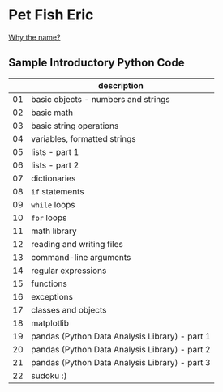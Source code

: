 # Pet Fish Eric

[Why the name?](http://montypython.50webs.com/scripts/Series_2/84.htm)

## Sample Introductory Python Code

||description|
|---|---|
|01|basic objects - numbers and strings|
|02|basic math|
|03|basic string operations|
|04|variables, formatted strings|
|05|lists - part 1|
|06|lists - part 2|
|07|dictionaries|
|08|`if` statements|
|09|`while` loops|
|10|`for` loops|
|11|math library|
|12|reading and writing files|
|13|command-line arguments|
|14|regular expressions|
|15|functions|
|16|exceptions|
|17|classes and objects|
|18|matplotlib|
|19|pandas (Python Data Analysis Library) - part 1|
|20|pandas (Python Data Analysis Library) - part 2|
|21|pandas (Python Data Analysis Library) - part 3|
|22|sudoku :)|
